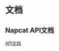 # 文档

## Napcat API文档

[API文档](https://github.com/LIghtJUNction/Napcat-PythonSDK/tree/main/docs/napcat/api/README.MD)

